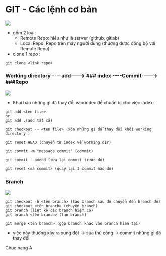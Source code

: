 # GIT - Các lệnh cơ bản 
![](https://backlog.com/git-tutorial/vn/img/post/intro/capture_intro1_2_2.png)
- gồm 2 loại: 
    + Remote Repo: hiểu như là server (github, gitlab)
    + Local Repo: Repo trên máy người dùng (thường được đồng bộ với Remote Repo)
- clone 1 repo : 
```
git clone <link repo>
```

### Working directory ----add---> ### index ----Commit----> ###Repo 
![](https://encrypted-tbn0.gstatic.com/images?q=tbn:ANd9GcTnTKivF9m-xxnYMmXZjcnOvGYjqIvsttjy2qSi4738kZFeSt4Ctg)
- Khai báo những gì đã thay đổi vào index để chuẩn bị cho việc index:
```
git add <ten file> 
or
git add .(add tất cả)
```
```
git checkout -- <ten file> (xóa những gì đẫ thay đổi khỏi working directory )
```
```
git reset HEAD (chuyển từ index về working dir)
```
```
git commit -m "message commit" (commit)
```
```
git commit --amend (sửa lại commit trước đó)
```
```
git reset <mã commit> (quay lại 1 commit nào dó)
```

### Branch
![](https://cdn-images-1.medium.com/max/2400/1*tnvRls6Dg7vFt0zGdtfu_w.png)

```
git checkout -b <tên branch> (tạo branch sau đó chuyển đến branch đó)
git checkout <tên branch> (chuyển branch)
git branch (liệt kê các branch hiện có)
git branch <tên branch> (tạo branch)
```

```
git merge <tên branch> (gộp branch khác vào branch hiên tại) 
```
- việc này thường xảy ra xung đột -> sửa thủ công -> commit những gì đã thay đổi

Chuc nang A
